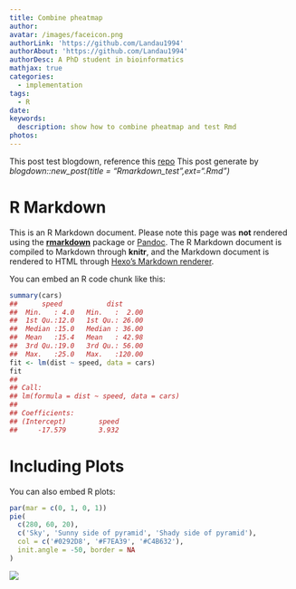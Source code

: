 ```yaml
---
title: Combine pheatmap
author:
avatar: /images/faceicon.png
authorLink: 'https://github.com/Landau1994'
authorAbout: 'https://github.com/Landau1994'
authorDesc: A PhD student in bioinformatics
mathjax: true
categories:
  - implementation
tags:
  - R
date:
keywords:
  description: show how to combine pheatmap and test Rmd
photos:
---
```


This post test blogdown, reference this
[repo](https://github.com/yihui/blogdown-hexo) This post generate by
*blogdown::new\_post(title = “Rmarkdown\_test”,ext=“.Rmd”)*

# R Markdown

This is an R Markdown document. Please note this page was **not**
rendered using the [**rmarkdown**](http://rmarkdown.rstudio.com) package
or [Pandoc](http://pandoc.org). The R Markdown document is compiled to
Markdown through **knitr**, and the Markdown document is rendered to
HTML through [Hexo’s Markdown
renderer](https://github.com/hexojs/hexo-renderer-marked).

You can embed an R code chunk like this:

``` r
summary(cars)
##      speed           dist       
##  Min.   : 4.0   Min.   :  2.00  
##  1st Qu.:12.0   1st Qu.: 26.00  
##  Median :15.0   Median : 36.00  
##  Mean   :15.4   Mean   : 42.98  
##  3rd Qu.:19.0   3rd Qu.: 56.00  
##  Max.   :25.0   Max.   :120.00
fit <- lm(dist ~ speed, data = cars)
fit
## 
## Call:
## lm(formula = dist ~ speed, data = cars)
## 
## Coefficients:
## (Intercept)        speed  
##     -17.579        3.932
```

# Including Plots

You can also embed R plots:

``` r
par(mar = c(0, 1, 0, 1))
pie(
  c(280, 60, 20),
  c('Sky', 'Sunny side of pyramid', 'Shady side of pyramid'),
  col = c('#0292D8', '#F7EA39', '#C4B632'),
  init.angle = -50, border = NA
)
```

![](source/figure/rmarkdown-test_files/figure-gfm/pie-1.png)<!-- -->
